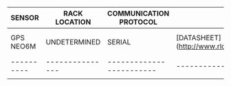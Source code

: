 |  SENSOR  | RACK LOCATION | COMMUNICATION PROTOCOL | DATASHEET | REFRENCE |                      
|----------|---------------|------------------------|-----------|----------|
|GPS NEO6M | UNDETERMINED  | SERIAL                 | [DATASHEET] (http://www.rlocman.ru/i/File/2011/04/22/1.pdf) |                                                                     [ADAFRUIT] (http://learn.adafruit.com/adafruit-ultimate-gps/arduino-wiring)|
|----------|---------------|------------------------|-----------|----------|
| | | | | |




